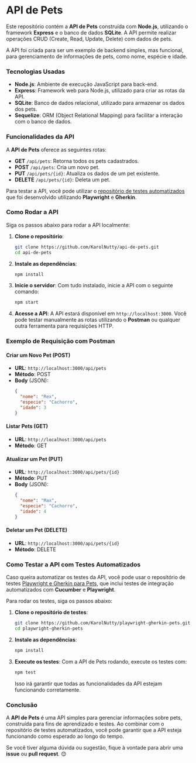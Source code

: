 # API de Pets

Este repositório contém a **API de Pets** construída com **Node.js**, utilizando o framework **Express** e o banco de dados **SQLite**. A API permite realizar operações CRUD (Create, Read, Update, Delete) com dados de pets.

A API foi criada para ser um exemplo de backend simples, mas funcional, para gerenciamento de informações de pets, como nome, espécie e idade.

### Tecnologias Usadas

- **Node.js**: Ambiente de execução JavaScript para back-end.
- **Express**: Framework web para Node.js, utilizado para criar as rotas da API.
- **SQLite**: Banco de dados relacional, utilizado para armazenar os dados dos pets.
- **Sequelize**: ORM (Object Relational Mapping) para facilitar a interação com o banco de dados.
  
### Funcionalidades da API

A **API de Pets** oferece as seguintes rotas:

- **GET** `/api/pets`: Retorna todos os pets cadastrados.
- **POST** `/api/pets`: Cria um novo pet.
- **PUT** `/api/pets/{id}`: Atualiza os dados de um pet existente.
- **DELETE** `/api/pets/{id}`: Deleta um pet.

Para testar a API, você pode utilizar o [repositório de testes automatizados](https://github.com/KarolNutty/playwright-gherkin-pets) que foi desenvolvido utilizando **Playwright** e **Gherkin**.

### Como Rodar a API

Siga os passos abaixo para rodar a API localmente:

1. **Clone o repositório**:
   ```bash
   git clone https://github.com/KarolNutty/api-de-pets.git
   cd api-de-pets
   ```

2. **Instale as dependências**:
   ```bash
   npm install
   ```

3. **Inicie o servidor**:
   Com tudo instalado, inicie a API com o seguinte comando:
   ```bash
   npm start
   ```

4. **Acesse a API**:
   A API estará disponível em `http://localhost:3000`. Você pode testar manualmente as rotas utilizando o **Postman** ou qualquer outra ferramenta para requisições HTTP.

### Exemplo de Requisição com Postman

#### Criar um Novo Pet (POST)
- **URL**: `http://localhost:3000/api/pets`
- **Método**: POST
- **Body** (JSON):
  ```json
  {
    "nome": "Rex",
    "especie": "Cachorro",
    "idade": 3
  }
  ```

#### Listar Pets (GET)
- **URL**: `http://localhost:3000/api/pets`
- **Método**: GET

#### Atualizar um Pet (PUT)
- **URL**: `http://localhost:3000/api/pets/{id}`
- **Método**: PUT
- **Body** (JSON):
  ```json
  {
    "nome": "Max",
    "especie": "Cachorro",
    "idade": 4
  }
  ```

#### Deletar um Pet (DELETE)
- **URL**: `http://localhost:3000/api/pets/{id}`
- **Método**: DELETE

### Como Testar a API com Testes Automatizados

Caso queira automatizar os testes da API, você pode usar o repositório de testes [Playwright e Gherkin para Pets](https://github.com/KarolNutty/playwright-gherkin-pets), que inclui testes de integração automatizados com **Cucumber** e **Playwright**.

Para rodar os testes, siga os passos abaixo:

1. **Clone o repositório de testes**:
   ```bash
   git clone https://github.com/KarolNutty/playwright-gherkin-pets.git
   cd playwright-gherkin-pets
   ```

2. **Instale as dependências**:
   ```bash
   npm install
   ```

3. **Execute os testes**:
   Com a API de Pets rodando, execute os testes com:
   ```bash
   npm test
   ```

   Isso irá garantir que todas as funcionalidades da API estejam funcionando corretamente.

### Conclusão

A **API de Pets** é uma API simples para gerenciar informações sobre pets, construída para fins de aprendizado e testes. Ao combinar com o repositório de testes automatizados, você pode garantir que a API esteja funcionando como esperado ao longo do tempo.

Se você tiver alguma dúvida ou sugestão, fique à vontade para abrir uma **issue** ou **pull request**. 😊


